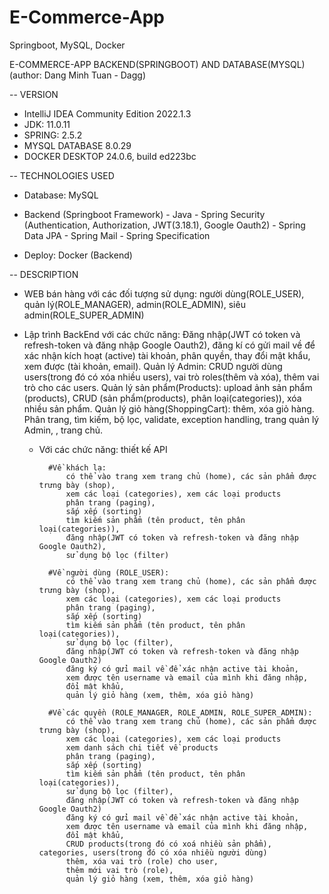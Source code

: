 # E-Commerce-App
Springboot, MySQL, Docker 


E-COMMERCE-APP BACKEND(SPRINGBOOT) AND DATABASE(MYSQL) (author: Dang Minh Tuan - Dagg)

-- VERSION
- IntelliJ IDEA Community Edition 2022.1.3
- JDK: 11.0.11
- SPRING: 2.5.2
- MYSQL DATABASE 8.0.29 
- DOCKER DESKTOP  24.0.6, build ed223bc

-- TECHNOLOGIES USED
- Database: MySQL

- Backend (Springboot Framework)    - Java
                                    - Spring Security (Authentication, Authorization, JWT(3.18.1), Google Oauth2)
                                    - Spring Data JPA
                                    - Spring Mail
                                    - Spring Specification

- Deploy: Docker (Backend)



-- DESCRIPTION
- WEB bán hàng với các đối tượng sử dụng: người dùng(ROLE_USER), quản lý(ROLE_MANAGER), admin(ROLE_ADMIN), siêu admin(ROLE_SUPER_ADMIN)  

- Lập trình BackEnd với các chức năng:  Đăng nhập(JWT có token và refresh-token và đăng nhập Google Oauth2), đăng kí có gửi mail về để xác nhận kích hoạt (active) tài khoản, phân quyền, 
                                            thay đổi mật khẩu, xem được (tài khoản, email).
                                        Quản lý Admin: CRUD người dùng users(trong đó có xóa nhiều users), vai trò roles(thêm và xóa), thêm vai trò cho các users.
                                        Quản lý sản phẩm(Products): upload ảnh sản phẩm (products), CRUD (sản phẩm(products), phân loại(categories)), xóa nhiều sản phẩm.
                                        Quản lý giỏ hàng(ShoppingCart): thêm, xóa giỏ hàng.
                                        Phân trang, tìm kiếm, bộ lọc, validate, exception handling, trang quản lý Admin, , trang chủ.
                                           

    + Với các chức năng: thiết kế API 
    
            #Về khách lạ:
                có thể vào trang xem trang chủ (home), các sản phẩm được trưng bày (shop), 
                xem các loại (categories), xem các loại products
                phân trang (paging),
                sắp xếp (sorting)
                tìm kiếm sản phẩm (tên product, tên phân loại(categories)), 
                đăng nhập(JWT có token và refresh-token và đăng nhập Google Oauth2),
                sử dụng bộ lọc (filter)

            #Về người dùng (ROLE_USER): 
                có thể vào trang xem trang chủ (home), các sản phẩm được trưng bày (shop), 
                xem các loại (categories), xem các loại products
                phân trang (paging),
                sắp xếp (sorting)
                tìm kiếm sản phẩm (tên product, tên phân loại(categories)), 
                sử dụng bộ lọc (filter), 
                đăng nhập(JWT có token và refresh-token và đăng nhập Google Oauth2)
                đăng ký có gửi mail về để xác nhận active tài khoản, 
                xem được tên username và email của mình khi đăng nhập,
                đổi mật khẩu,
                quản lý giỏ hàng (xem, thêm, xóa giỏ hàng)

            #Về các quyền (ROLE_MANAGER, ROLE_ADMIN, ROLE_SUPER_ADMIN):
                có thể vào trang xem trang chủ (home), các sản phẩm được trưng bày (shop), 
                xem các loại (categories), xem các loại products
                xem danh sách chi tiết về products
                phân trang (paging),
                sắp xếp (sorting)
                tìm kiếm sản phẩm (tên product, tên phân loại(categories)), 
                sử dụng bộ lọc (filter), 
                đăng nhập(JWT có token và refresh-token và đăng nhập Google Oauth2) 
                đăng ký có gửi mail về để xác nhận active tài khoản, 
                xem được tên username và email của mình khi đăng nhập,
                đổi mật khẩu,
                CRUD products(trong đó có xoá nhiều sản phẩm), categories, users(trong đó có xóa nhiều người dùng)
                thêm, xóa vai trò (role) cho user,
                thêm mới vai trò (role),
                quản lý giỏ hàng (xem, thêm, xóa giỏ hàng)

